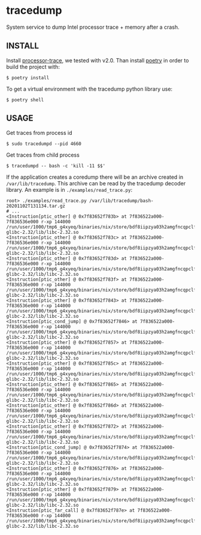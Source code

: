 # tracedump
System service to dump Intel processor trace + memory after a crash.

## INSTALL

Install [processor-trace](https://github.com/intel/libipt), we tested with v2.0. 
Than install [poetry](https://python-poetry.org/docs/) in order to build the project with:

```console
$ poetry install
```

To get a virtual environment with the tracedump python library use:

```
$ poetry shell
```

## USAGE

Get traces from process id
```console
$ sudo tracedumpd --pid 4660
```

Get traces from child process
```console
$ tracedumpd -- bash -c 'kill -11 $$'
```

If the application creates a coredump there will be an archive created in `/var/lib/tracedump`.
This archive can be read by the tracedump decoder library. An example is in `./examples/read_trace.py`:


```console
root> ./examples/read_trace.py /var/lib/tracedump/bash-20201102T131134.tar.gz
# ...
<Instruction[ptic_other] @ 0x7f83652f783b> at 7f836522a000-7f836536e000 r-xp 144000 /run/user/1000/tmp6_g4xyeq/binaries/nix/store/bdf8iipzya03h2amgfncqpclf6bmy3a1-glibc-2.32/lib/libc-2.32.so
<Instruction[ptic_other] @ 0x7f83652f783c> at 7f836522a000-7f836536e000 r-xp 144000 /run/user/1000/tmp6_g4xyeq/binaries/nix/store/bdf8iipzya03h2amgfncqpclf6bmy3a1-glibc-2.32/lib/libc-2.32.so
<Instruction[ptic_other] @ 0x7f83652f783d> at 7f836522a000-7f836536e000 r-xp 144000 /run/user/1000/tmp6_g4xyeq/binaries/nix/store/bdf8iipzya03h2amgfncqpclf6bmy3a1-glibc-2.32/lib/libc-2.32.so
<Instruction[ptic_other] @ 0x7f83652f783f> at 7f836522a000-7f836536e000 r-xp 144000 /run/user/1000/tmp6_g4xyeq/binaries/nix/store/bdf8iipzya03h2amgfncqpclf6bmy3a1-glibc-2.32/lib/libc-2.32.so
<Instruction[ptic_other] @ 0x7f83652f7843> at 7f836522a000-7f836536e000 r-xp 144000 /run/user/1000/tmp6_g4xyeq/binaries/nix/store/bdf8iipzya03h2amgfncqpclf6bmy3a1-glibc-2.32/lib/libc-2.32.so
<Instruction[ptic_cond_jump] @ 0x7f83652f7846> at 7f836522a000-7f836536e000 r-xp 144000 /run/user/1000/tmp6_g4xyeq/binaries/nix/store/bdf8iipzya03h2amgfncqpclf6bmy3a1-glibc-2.32/lib/libc-2.32.so
<Instruction[ptic_other] @ 0x7f83652f7857> at 7f836522a000-7f836536e000 r-xp 144000 /run/user/1000/tmp6_g4xyeq/binaries/nix/store/bdf8iipzya03h2amgfncqpclf6bmy3a1-glibc-2.32/lib/libc-2.32.so
<Instruction[ptic_other] @ 0x7f83652f785c> at 7f836522a000-7f836536e000 r-xp 144000 /run/user/1000/tmp6_g4xyeq/binaries/nix/store/bdf8iipzya03h2amgfncqpclf6bmy3a1-glibc-2.32/lib/libc-2.32.so
<Instruction[ptic_other] @ 0x7f83652f7865> at 7f836522a000-7f836536e000 r-xp 144000 /run/user/1000/tmp6_g4xyeq/binaries/nix/store/bdf8iipzya03h2amgfncqpclf6bmy3a1-glibc-2.32/lib/libc-2.32.so
<Instruction[ptic_other] @ 0x7f83652f786d> at 7f836522a000-7f836536e000 r-xp 144000 /run/user/1000/tmp6_g4xyeq/binaries/nix/store/bdf8iipzya03h2amgfncqpclf6bmy3a1-glibc-2.32/lib/libc-2.32.so
<Instruction[ptic_other] @ 0x7f83652f7872> at 7f836522a000-7f836536e000 r-xp 144000 /run/user/1000/tmp6_g4xyeq/binaries/nix/store/bdf8iipzya03h2amgfncqpclf6bmy3a1-glibc-2.32/lib/libc-2.32.so
<Instruction[ptic_cond_jump] @ 0x7f83652f7874> at 7f836522a000-7f836536e000 r-xp 144000 /run/user/1000/tmp6_g4xyeq/binaries/nix/store/bdf8iipzya03h2amgfncqpclf6bmy3a1-glibc-2.32/lib/libc-2.32.so
<Instruction[ptic_other] @ 0x7f83652f7876> at 7f836522a000-7f836536e000 r-xp 144000 /run/user/1000/tmp6_g4xyeq/binaries/nix/store/bdf8iipzya03h2amgfncqpclf6bmy3a1-glibc-2.32/lib/libc-2.32.so
<Instruction[ptic_other] @ 0x7f83652f7879> at 7f836522a000-7f836536e000 r-xp 144000 /run/user/1000/tmp6_g4xyeq/binaries/nix/store/bdf8iipzya03h2amgfncqpclf6bmy3a1-glibc-2.32/lib/libc-2.32.so
<Instruction[ptic_far_call] @ 0x7f83652f787e> at 7f836522a000-7f836536e000 r-xp 144000 /run/user/1000/tmp6_g4xyeq/binaries/nix/store/bdf8iipzya03h2amgfncqpclf6bmy3a1-glibc-2.32/lib/libc-2.32.so
```

